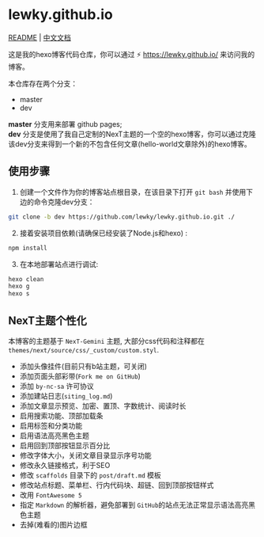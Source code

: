 # lewky.github.io
[README](https://github.com/lewky/lewky.github.io/blob/dev/README.md) | [中文文档](https://github.com/lewky/lewky.github.io/blob/dev/README_zh.md)

这是我的hexo博客代码仓库，你可以通过 :zap: https://lewky.github.io/ 来访问我的博客。

本仓库存在两个分支：
* master
* dev

**master** 分支用来部署 github pages;  
**dev** 分支是使用了我自己定制的NexT主题的一个空的hexo博客，你可以通过克隆该dev分支来得到一个新的不包含任何文章(hello-world文章除外)的hexo博客。

## 使用步骤

1. 创建一个文件作为你的博客站点根目录，在该目录下打开 `git bash` 并使用下边的命令克隆dev分支：
```bash
git clone -b dev https://github.com/lewky/lewky.github.io.git ./
```

2. 接着安装项目依赖(请确保已经安装了Node.js和hexo) :
```bash
npm install
```

3. 在本地部署站点进行调试:
```bash
hexo clean
hexo g
hexo s
```

## NexT主题个性化

本博客的主题基于 `NexT-Gemini` 主题, 大部分css代码和注释都在 `themes/next/source/css/_custom/custom.styl`. 

* 添加头像挂件(目前只有b站主题，可关闭)
* 添加页面头部彩带(`Fork me on GitHub`) 
* 添加 `by-nc-sa` 许可协议
* 添加建站日志(`siting_log.md`)
* 添加文章显示预览、加密、置顶、字数统计、阅读时长
* 启用搜索功能、顶部加载条
* 启用标签和分类功能
* 启用语法高亮黑色主题
* 启用回到顶部按钮显示百分比
* 修改字体大小，关闭文章目录显示序号功能
* 修改永久链接格式，利于SEO
* 修改 `scaffolds` 目录下的 `post/draft.md` 模板
* 修改站点标题、菜单栏、行内代码块、超链、回到顶部按钮样式
* 改用 `FontAwesome 5`
* 指定 `Markdown` 的解析器，避免部署到 `GitHub`的站点无法正常显示语法高亮黑色主题
* 去掉(难看的)图片边框